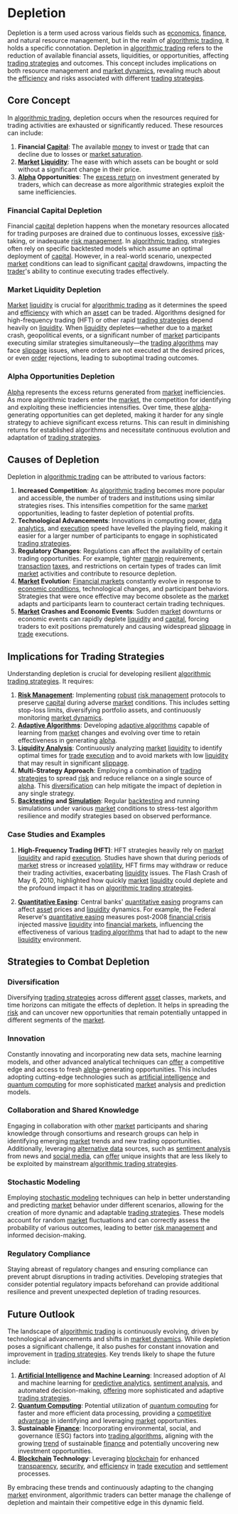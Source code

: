# Depletion

Depletion is a term used across various fields such as [economics](../e/economics.md), [finance](../f/finance.md), and natural resource management, but in the realm of [algorithmic trading](../a/accountability.md), it holds a specific connotation. Depletion in [algorithmic trading](../a/accountability.md) refers to the reduction of available financial assets, liquidities, or opportunities, affecting [trading strategies](../t/trading_strategies.md) and outcomes. This concept includes implications on both resource management and [market dynamics](../m/market_dynamics.md), revealing much about the [efficiency](../e/efficiency.md) and risks associated with different [trading strategies](../t/trading_strategies.md).

## Core Concept

In [algorithmic trading](../a/accountability.md), depletion occurs when the resources required for trading activities are exhausted or significantly reduced. These resources can include:

1. **Financial [Capital](../c/capital.md)**: The available [money](../m/money.md) to invest or [trade](../t/trade.md) that can decline due to losses or [market saturation](../m/market_saturation.md).
2. **[Market](../m/market.md) [Liquidity](../l/liquidity.md)**: The ease with which assets can be bought or sold without a significant change in their price.
3. **[Alpha](../a/alpha.md) Opportunities**: The [excess return](../e/excess_return.md) on investment generated by traders, which can decrease as more algorithmic strategies exploit the same inefficiencies.

### Financial Capital Depletion

Financial [capital](../c/capital.md) depletion happens when the monetary resources allocated for trading purposes are drained due to continuous losses, excessive [risk](../r/risk.md)-taking, or inadequate [risk management](../r/risk_management.md). In [algorithmic trading](../a/accountability.md), strategies often rely on specific backtested models which assume an optimal deployment of [capital](../c/capital.md). However, in a real-world scenario, unexpected [market](../m/market.md) conditions can lead to significant [capital](../c/capital.md) drawdowns, impacting the [trader](../t/trader.md)'s ability to continue executing trades effectively.

### Market Liquidity Depletion

[Market](../m/market.md) [liquidity](../l/liquidity.md) is crucial for [algorithmic trading](../a/accountability.md) as it determines the speed and [efficiency](../e/efficiency.md) with which an [asset](../a/asset.md) can be traded. Algorithms designed for high-frequency trading (HFT) or other rapid [trading strategies](../t/trading_strategies.md) depend heavily on [liquidity](../l/liquidity.md). When [liquidity](../l/liquidity.md) depletes—whether due to a [market](../m/market.md) crash, geopolitical events, or a significant number of [market](../m/market.md) participants executing similar strategies simultaneously—the [trading algorithms](../t/trading_algorithms.md) may face [slippage](../s/slippage.md) issues, where orders are not executed at the desired prices, or even [order](../o/order.md) rejections, leading to suboptimal trading outcomes.

### Alpha Opportunities Depletion

[Alpha](../a/alpha.md) represents the excess returns generated from [market](../m/market.md) inefficiencies. As more algorithmic traders enter the [market](../m/market.md), the competition for identifying and exploiting these inefficiencies intensifies. Over time, these [alpha](../a/alpha.md)-generating opportunities can get depleted, making it harder for any single strategy to achieve significant excess returns. This can result in diminishing returns for established algorithms and necessitate continuous evolution and adaptation of [trading strategies](../t/trading_strategies.md).

## Causes of Depletion

Depletion in [algorithmic trading](../a/accountability.md) can be attributed to various factors:

1. **Increased Competition**: As [algorithmic trading](../a/accountability.md) becomes more popular and accessible, the number of traders and institutions using similar strategies rises. This intensifies competition for the same [market](../m/market.md) opportunities, leading to faster depletion of potential profits.
2. **Technological Advancements**: Innovations in computing power, [data analytics](../d/data_analytics.md), and [execution](../e/execution.md) speed have levelled the playing field, making it easier for a larger number of participants to engage in sophisticated [trading strategies](../t/trading_strategies.md).
3. **Regulatory Changes**: Regulations can affect the availability of certain trading opportunities. For example, tighter [margin](../m/margin.md) requirements, [transaction](../t/transaction.md) [taxes](../t/taxes.md), and restrictions on certain types of trades can limit [market](../m/market.md) activities and contribute to resource depletion.
4. **[Market](../m/market.md) Evolution**: [Financial markets](../f/financial_market.md) constantly evolve in response to [economic conditions](../e/economic_conditions.md), technological changes, and participant behaviors. Strategies that were once effective may become obsolete as the [market](../m/market.md) adapts and participants learn to counteract certain trading techniques.
5. **[Market](../m/market.md) Crashes and Economic Events**: Sudden [market](../m/market.md) downturns or economic events can rapidly deplete [liquidity](../l/liquidity.md) and [capital](../c/capital.md), forcing traders to exit positions prematurely and causing widespread [slippage](../s/slippage.md) in [trade](../t/trade.md) executions.

## Implications for Trading Strategies

Understanding depletion is crucial for developing resilient [algorithmic trading strategies](../a/algorithmic_trading_strategies.md). It requires:

1. **[Risk Management](../r/risk_management.md)**: Implementing [robust](../r/robust.md) [risk management](../r/risk_management.md) protocols to preserve [capital](../c/capital.md) during adverse [market](../m/market.md) conditions. This includes setting stop-loss limits, diversifying portfolio assets, and continuously monitoring [market dynamics](../m/market_dynamics.md).
2. **[Adaptive Algorithms](../a/adaptive_algorithms.md)**: Developing [adaptive algorithms](../a/adaptive_algorithms.md) capable of learning from [market](../m/market.md) changes and evolving over time to retain effectiveness in generating [alpha](../a/alpha.md).
3. **[Liquidity Analysis](../l/liquidity_analysis.md)**: Continuously analyzing [market](../m/market.md) [liquidity](../l/liquidity.md) to identify optimal times for [trade](../t/trade.md) [execution](../e/execution.md) and to avoid markets with low [liquidity](../l/liquidity.md) that may result in significant [slippage](../s/slippage.md).
4. **Multi-Strategy Approach**: Employing a combination of [trading strategies](../t/trading_strategies.md) to spread [risk](../r/risk.md) and reduce reliance on a single source of [alpha](../a/alpha.md). This [diversification](../d/diversification.md) can help mitigate the impact of depletion in any single strategy.
5. **[Backtesting](../b/backtesting.md) and [Simulation](../s/simulation_in_trading.md)**: Regular [backtesting](../b/backtesting.md) and running simulations under various [market](../m/market.md) conditions to stress-test algorithm resilience and modify strategies based on observed performance.

### Case Studies and Examples

1. **High-Frequency Trading (HFT)**: HFT strategies heavily rely on [market](../m/market.md) [liquidity](../l/liquidity.md) and rapid [execution](../e/execution.md). Studies have shown that during periods of [market](../m/market.md) stress or increased [volatility](../v/volatility.md), HFT firms may withdraw or reduce their trading activities, exacerbating [liquidity](../l/liquidity.md) issues. The Flash Crash of May 6, 2010, highlighted how quickly [market](../m/market.md) [liquidity](../l/liquidity.md) could deplete and the profound impact it has on [algorithmic trading strategies](../a/algorithmic_trading_strategies.md).

2. **[Quantitative Easing](../q/quantitative_easing.md)**: Central banks' [quantitative easing](../q/quantitative_easing.md) programs can affect [asset](../a/asset.md) prices and [liquidity](../l/liquidity.md) dynamics. For example, the Federal Reserve's [quantitative easing](../q/quantitative_easing.md) measures post-2008 [financial crisis](../f/financial_crisis.md) injected massive [liquidity](../l/liquidity.md) into [financial markets](../f/financial_market.md), influencing the effectiveness of various [trading algorithms](../t/trading_algorithms.md) that had to adapt to the new [liquidity](../l/liquidity.md) environment.

## Strategies to Combat Depletion

### Diversification

Diversifying [trading strategies](../t/trading_strategies.md) across different [asset](../a/asset.md) classes, markets, and time horizons can mitigate the effects of depletion. It helps in spreading the [risk](../r/risk.md) and can uncover new opportunities that remain potentially untapped in different segments of the [market](../m/market.md).

### Innovation

Constantly innovating and incorporating new data sets, machine learning models, and other advanced analytical techniques can [offer](../o/offer.md) a competitive edge and access to fresh [alpha](../a/alpha.md)-generating opportunities. This includes adopting cutting-edge technologies such as [artificial intelligence](../a/artificial_intelligence_in_trading.md) and [quantum computing](../q/quantum_computing_in_trading.md) for more sophisticated [market](../m/market.md) analysis and prediction models.

### Collaboration and Shared Knowledge

Engaging in collaboration with other [market](../m/market.md) participants and sharing knowledge through consortiums and research groups can help in identifying emerging [market](../m/market.md) trends and new trading opportunities. Additionally, leveraging [alternative data](../a/alternative_data.md) sources, such as [sentiment analysis](../s/sentiment_analysis.md) from news and [social media](../s/social_media.md), can [offer](../o/offer.md) unique insights that are less likely to be exploited by mainstream [algorithmic trading strategies](../a/algorithmic_trading_strategies.md).

### Stochastic Modeling

Employing [stochastic modeling](../s/stochastic_modeling.md) techniques can help in better understanding and predicting [market](../m/market.md) behavior under different scenarios, allowing for the creation of more dynamic and adaptable [trading strategies](../t/trading_strategies.md). These models account for random [market](../m/market.md) fluctuations and can correctly assess the probability of various outcomes, leading to better [risk management](../r/risk_management.md) and informed decision-making.

### Regulatory Compliance

Staying abreast of regulatory changes and ensuring compliance can prevent abrupt disruptions in trading activities. Developing strategies that consider potential regulatory impacts beforehand can provide additional resilience and prevent unexpected depletion of trading resources.

## Future Outlook

The landscape of [algorithmic trading](../a/accountability.md) is continuously evolving, driven by technological advancements and shifts in [market dynamics](../m/market_dynamics.md). While depletion poses a significant challenge, it also pushes for constant innovation and improvement in [trading strategies](../t/trading_strategies.md). Key trends likely to shape the future include:

1. **[Artificial Intelligence](../a/artificial_intelligence_in_trading.md) and Machine Learning**: Increased adoption of AI and machine learning for [predictive analytics](../p/predictive_analytics.md), [sentiment analysis](../s/sentiment_analysis.md), and automated decision-making, [offering](../o/offering.md) more sophisticated and adaptive [trading strategies](../t/trading_strategies.md).
2. **[Quantum Computing](../q/quantum_computing_in_trading.md)**: Potential utilization of [quantum computing](../q/quantum_computing_in_trading.md) for faster and more efficient data processing, providing a [competitive advantage](../c/competitive_advantage.md) in identifying and leveraging [market](../m/market.md) opportunities.
3. **Sustainable [Finance](../f/finance.md)**: Incorporating environmental, social, and governance (ESG) factors into [trading algorithms](../t/trading_algorithms.md), aligning with the growing [trend](../t/trend.md) of sustainable [finance](../f/finance.md) and potentially uncovering new investment opportunities.
4. **[Blockchain](../b/blockchain_in_trading.md) Technology**: Leveraging [blockchain](../b/blockchain_in_trading.md) for enhanced [transparency](../t/transparency.md), [security](../s/security.md), and [efficiency](../e/efficiency.md) in [trade](../t/trade.md) [execution](../e/execution.md) and settlement processes.

By embracing these trends and continuously adapting to the changing [market](../m/market.md) environment, algorithmic traders can better manage the challenge of depletion and maintain their competitive edge in this dynamic field.